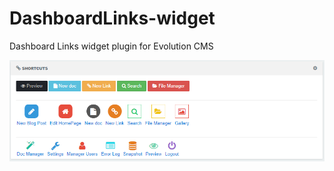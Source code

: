# DashboardLinks-widget
Dashboard Links widget plugin for Evolution CMS

![widget](https://github.com/Nicola1971/DashboardLinks-widget/blob/master/assets/plugins/widget-links.png)
